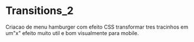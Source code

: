 # Transitions_2
Criacao de menu hamburger com efeito CSS transformar tres tracinhos em um"x" efeito muito util e bom visualmente para mobile.
